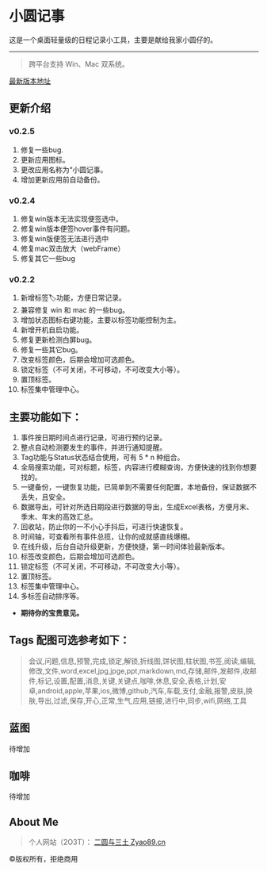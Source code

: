 # 小圆记事
这是一个桌面轻量级的日程记录小工具，主要是献给我家小圆仔的。

---

> 跨平台支持 Win、Mac 双系统。

[最新版本地址](https://github.com/zyao89/2O3T-Calendar/releases/latest)

## 更新介绍

### v0.2.5
1. 修复一些bug.
2. 更新应用图标。
3. 更改应用名称为“小圆记事。
4. 增加更新应用前自动备份。

### v0.2.4
1. 修复win版本无法实现便签选中。
2. 修复win版本便签hover事件有问题。
3. 修复win版便签无法进行选中
4. 修复mac双击放大（webFrame）
5. 修复其它一些bug

### v0.2.2
1. 新增标签🏷️功能，方便日常记录。
2. 兼容修复 win 和 mac 的一些bug。
3. 增加状态图标右键功能，主要以标签功能控制为主。
4. 新增开机自启功能。
5. 修复更新检测白屏bug。
6. 修复一些其它bug。
7. 改变标签颜色，后期会增加可选颜色。
8. 锁定标签（不可关闭，不可移动，不可改变大小等）。
9. 置顶标签。
10. 标签集中管理中心。

## 主要功能如下：

1. 事件按日期时间点进行记录，可进行预约记录。
2. 整点自动检测要发生的事件，并进行通知提醒。
3. Tag功能与Status状态结合使用，可有 5 * n 种组合。
4. 全局搜索功能，可对标题，标签，内容进行模糊查询，方便快速的找到你想要找的。
5. 一键备份，一键恢复功能，已简单到不需要任何配置，本地备份，保证数据不丢失，且安全。
6. 数据导出，可针对所选日期段进行数据的导出，生成Excel表格，方便月末、季末、年末的高效汇总。
7. 回收站，防止你的一不小心手抖后，可进行快速恢复。
8. 时间轴，可查看所有事件总揽，让你的成就感直线爆棚。
9. 在线升级，后台自动升级更新，方便快捷，第一时间体验最新版本。
10. 标签改变颜色，后期会增加可选颜色。
11. 锁定标签（不可关闭，不可移动，不可改变大小等）。
12. 置顶标签。
13. 标签集中管理中心。
14. 多标签自动排序等。

- **期待你的宝贵意见。**

## Tags 配图可选参考如下：

> 会议,问题,信息,预警,完成,锁定,解锁,折线图,饼状图,柱状图,书签,阅读,编辑,修改,文件,word,excel,jpg,jpge,ppt,markdown,md,存储,邮件,发邮件,收邮件,标记,设置,配置,消息,关键,关键点,咖啡,休息,安全,表格,计划,安卓,android,apple,苹果,ios,微博,github,汽车,车载,支付,金融,报警,皮肤,换肤,导出,过滤,保存,开心,正常,生气,应用,链接,进行中,同步,wifi,网络,工具


## 蓝图

待增加

## 咖啡
  
待增加

## About Me

> 个人网站（2O3T）：
[二圆与三土 Zyao89.cn](https://www.zyao89.cn)

©️版权所有，拒绝商用

